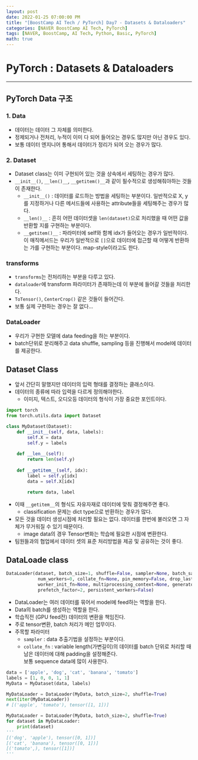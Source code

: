 ```yaml
---
layout: post
date: 2022-01-25 07:00:00 PM
title: "[BoostCamp AI Tech / PyTorch] Day7 - Datasets & Dataloaders"
categories: [NAVER BoostCamp AI Tech, PyTorch]
tags: [NAVER, BoostCamp, AI Tech, Python, Basic, PyTorch]
math: true
---
```

# PyTorch : Datasets & Dataloaders

---

## PyTorch Data 구조

### 1. Data
- 데이터는 데이터 그 자체를 의미한다.
- 정제되거나 전처리, 누적이 이미 다 되어 들어오는 경우도 많지만 아닌 경우도 있다.
- 보통 데이터 엔지니어 통해서 데이터가 정리가 되어 오는 경우가 많다.

### 2. Dataset
- Dataset class는 이미 구현되어 있는 것을 상속에서 세팅하는 경우가 많다.
- `__init__()`, `__len()__`, `__getitem()__`과 같이 필수적으로 생성해줘야하는 것들이 존재한다.
    - `__init__()` : 데이터를 로드하는 방법을 세팅하는 부분이다. 일반적으로 X, y를 지정하거나 다른 메서드들에 사용하는 attribute들을 세팅해주는 경우가 많다.
    - `__len()__` : 흔히 어떤 데이터셋을 `len(dataset)`으로 처리했을 때 어떤 값을 반환할 지를 구현하는 부분이다.
    - `__getitem()__` : 파라미터에 self와 함께 idx가 들어오는 경우가 일반적이다. 이 매직메서드는 우리가 일반적으로 `[]`으로 데이터에 접근할 때 어떻게 반환하는 가를 구현하는 부분이다. map-style이라고도 한다.

### transforms
- `transforms`는 전처리하는 부분을 다루고 있다.
- `dataloader`에 transform 파라미터가 존재하는데 이 부분에 들어갈 것들을 처리한다.
- `ToTensor()`, `CenterCrop()` 같은 것들이 들어간다.
- 보통 실제 구현하는 경우는 잘 없다...

### DataLoader
- 우리가 구현한 모델에 data feeding을 하는 부분이다.
- batch단위로 분리해주고 data shuffle, sampling 등을 진행해서 model에 데이터를 제공한다.

## Dataset Class
- 앞서 간단히 말했지만 데이터의 입력 형태를 결정하는 클래스이다.
- 데이터의 종류에 따라 입력을 다르게 정의해야한다.
    - 이미지, 텍스트, 오디오등 데이터의 형식이 가장 중요한 포인트이다.

```python
import torch
from torch.utils.data import Dataset

class MyDataset(Dataset):
    def __init__(self, data, labels):
        self.X = data
        self.y = labels
    
    def __len__(self):
        return len(self.y)
    
    def __getitem__(self, idx):
        label = self.y[idx]
        data = self.X[idx]

        return data, label
```  
- 이때 `__getitem__`의 형식도 자유자재로 데이터에 맞춰 결정해주면 좋다.
    - classification 문제는 dict type으로 반환하는 경우가 많다.
- 모든 것을 데이터 생성시점에 처리할 필요는 없다. 데이터를 한번에 불러오면 그 자체가 무거워질 수 있기 때문이다.
    - image data의 경우 Tensor변화는 학습에 필요한 시점에 변환한다.
- 팀원들과의 협업에서 데이터 셋의 표준 처리방법을 제공 및 공유하는 것이 좋다.

## DataLoade class

```python
DataLoader(dataset, batch_size=1, shuffle=False, sampler=None, batch_sampler=None, 
            num_workers=0, collate_fn=None, pin_memory=False, drop_last=False, timeout=0, 
            worker_init_fn=None, multiprocessing_context=None, generator=None, *, 
            prefetch_factor=2, persistent_workers=False)
```

- DataLoader는 여러 데이터를 묶어서 model에 feed하는 역할을 한다.
- Data의 batch를 생성하는 역할을 한다.
- 학습직전 (GPU feed전) 데이터의 변환을 책임진다.
- 주로 tensor변환, batch 처리가 메인 업무이다.
- 주목할 파라미터
    - `sampler` : data 추출기법을 설정하는 부분이다.
    - `collate_fn` : variable length(가변길이)의 데이터를 batch 단위로 처리할 때 남은 데이터에 대해 padding을 설정해준다.  
        보통 sequence data에 많이 사용한다.

```python
data = ['apple', 'dog', 'cat', 'banana', 'tomato']
labels = [1, 0, 0, 1, 1]
MyData = MyDataset(data, labels)

MyDataLoader = DataLoader(MyData, batch_size=2, shuffle=True)
next(iter(MyDataLoader))
# [('apple', 'tomato'), tensor([1, 1])]

MyDataLoader = DataLoader(MyData, batch_size=2, shuffle=True)
for dataset in MyDataLoader:
    print(dataset)
'''
[('dog', 'apple'), tensor([0, 1])]
[('cat', 'banana'), tensor([0, 1])]
[('tomato',), tensor([1])]
'''
```
